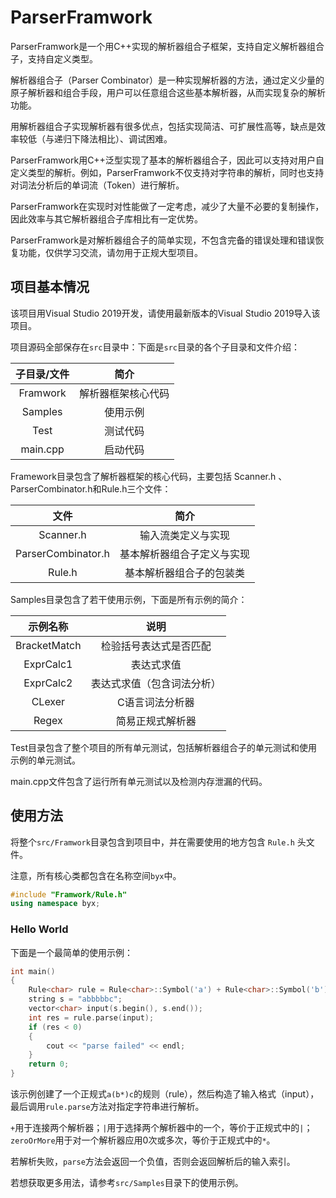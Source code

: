 # ParserFramwork

ParserFramwork是一个用C++实现的解析器组合子框架，支持自定义解析器组合子，支持自定义类型。

解析器组合子（Parser Combinator）是一种实现解析器的方法，通过定义少量的原子解析器和组合手段，用户可以任意组合这些基本解析器，从而实现复杂的解析功能。

用解析器组合子实现解析器有很多优点，包括实现简洁、可扩展性高等，缺点是效率较低（与递归下降法相比）、调试困难。

ParserFramwork用C++泛型实现了基本的解析器组合子，因此可以支持对用户自定义类型的解析。例如，ParserFramwork不仅支持对字符串的解析，同时也支持对词法分析后的单词流（Token）进行解析。

ParserFramwork在实现时对性能做了一定考虑，减少了大量不必要的复制操作，因此效率与其它解析器组合子库相比有一定优势。

ParserFramwork是对解析器组合子的简单实现，不包含完备的错误处理和错误恢复功能，仅供学习交流，请勿用于正规大型项目。



## 项目基本情况

该项目用Visual Studio 2019开发，请使用最新版本的Visual Studio 2019导入该项目。

项目源码全部保存在`src`目录中：下面是`src`目录的各个子目录和文件介绍：

| 子目录/文件 |        简介        |
| :---------: | :----------------: |
|  Framwork   | 解析器框架核心代码 |
|   Samples   |      使用示例      |
|    Test     |      测试代码      |
|  main.cpp   |      启动代码      |

Framework目录包含了解析器框架的核心代码，主要包括 Scanner.h 、ParserCombinator.h和Rule.h三个文件：

|        文件        |            简介            |
| :----------------: | :------------------------: |
|     Scanner.h      |     输入流类定义与实现     |
| ParserCombinator.h | 基本解析器组合子定义与实现 |
|       Rule.h       |  基本解析器组合子的包装类  |

Samples目录包含了若干使用示例，下面是所有示例的简介：

|   示例名称   |            说明            |
| :----------: | :------------------------: |
| BracketMatch |   检验括号表达式是否匹配   |
|  ExprCalc1   |         表达式求值         |
|  ExprCalc2   | 表达式求值（包含词法分析） |
|    CLexer    |      C语言词法分析器       |
|    Regex     |      简易正规式解析器      |

Test目录包含了整个项目的所有单元测试，包括解析器组合子的单元测试和使用示例的单元测试。

main.cpp文件包含了运行所有单元测试以及检测内存泄漏的代码。



## 使用方法

将整个`src/Framwork`目录包含到项目中，并在需要使用的地方包含 `Rule.h` 头文件。

注意，所有核心类都包含在名称空间`byx`中。

```c++
#include "Framwork/Rule.h"
using namespace byx;
```

### Hello World

下面是一个最简单的使用示例：

```c++
int main()
{
    Rule<char> rule = Rule<char>::Symbol('a') + Rule<char>::Symbol('b').zeroOrMore() + Rule<char>::Symbol('c');
    string s = "abbbbbc";
    vector<char> input(s.begin(), s.end());
    int res = rule.parse(input);
    if (res < 0)
    {
        cout << "parse failed" << endl;
    }
    return 0;
}
```

该示例创建了一个正规式`a(b*)c`的规则（rule），然后构造了输入格式（input），最后调用`rule.parse`方法对指定字符串进行解析。

`+`用于连接两个解析器；`|`用于选择两个解析器中的一个，等价于正规式中的`|`；`zeroOrMore`用于对一个解析器应用0次或多次，等价于正规式中的`*`。

若解析失败，`parse`方法会返回一个负值，否则会返回解析后的输入索引。

若想获取更多用法，请参考`src/Samples`目录下的使用示例。

